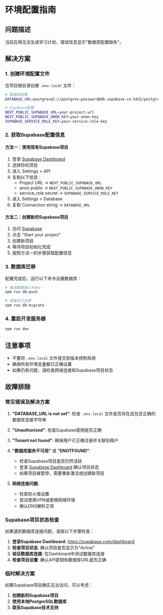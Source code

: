 # 环境配置指南

## 问题描述
当前应用无法生成学习计划，错误信息显示"数据库配置缺失"。

## 解决方案

### 1. 创建环境配置文件
在项目根目录创建 `.env.local` 文件：

```bash
# 数据库配置
DATABASE_URL=postgresql://postgres:password@db.supabase.co:5432/postgres

# Supabase配置
NEXT_PUBLIC_SUPABASE_URL=your-project-url
NEXT_PUBLIC_SUPABASE_ANON_KEY=your-anon-key
SUPABASE_SERVICE_ROLE_KEY=your-service-role-key
```

### 2. 获取Supabase配置信息

#### 方法一：使用现有Supabase项目
1. 登录 [Supabase Dashboard](https://supabase.com/dashboard)
2. 选择你的项目
3. 进入 Settings > API
4. 复制以下信息：
   - Project URL → `NEXT_PUBLIC_SUPABASE_URL`
   - anon public → `NEXT_PUBLIC_SUPABASE_ANON_KEY`
   - service_role secret → `SUPABASE_SERVICE_ROLE_KEY`
5. 进入 Settings > Database
6. 复制 Connection string → `DATABASE_URL`

#### 方法二：创建新的Supabase项目
1. 访问 [Supabase](https://supabase.com)
2. 点击 "Start your project"
3. 创建新项目
4. 等待项目初始化完成
5. 按照方法一的步骤获取配置信息

### 3. 数据库迁移
配置完成后，运行以下命令设置数据库：

```bash
# 推送数据库schema
npm run db:push

# 或者执行迁移
npm run db:migrate
```

### 4. 重启开发服务器
```bash
npm run dev
```

## 注意事项
- 不要将 `.env.local` 文件提交到版本控制系统
- 确保所有环境变量都已正确设置
- 如果仍有问题，请检查网络连接和Supabase项目状态

## 故障排除

### 常见错误及解决方案

1. **"DATABASE_URL is not set"**: 检查 `.env.local` 文件是否存在且包含正确的数据库连接字符串

2. **"Unauthorized"**: 检查Supabase密钥是否正确

3. **"Tenant not found"**: 确保用户已正确注册并关联到租户

4. **"数据库服务不可用"** 或 **"ENOTFOUND"**: 
   - 检查Supabase项目是否仍然活跃
   - 登录 [Supabase Dashboard](https://supabase.com/dashboard) 确认项目状态
   - 如果项目被暂停，需要重新激活或创建新项目

5. **网络连接问题**:
   - 检查防火墙设置
   - 尝试使用VPN或更换网络环境
   - 确认DNS解析正常

### Supabase项目状态检查

如果遇到数据库连接问题，请按以下步骤检查：

1. **登录Supabase Dashboard**: https://supabase.com/dashboard
2. **检查项目状态**: 确认项目是否显示为"Active"
3. **验证数据库连接**: 在Dashboard中测试数据库连接
4. **检查项目设置**: 确认API密钥和数据库URL是否正确

### 临时解决方案

如果Supabase项目确实无法访问，可以考虑：

1. **创建新的Supabase项目**
2. **使用本地PostgreSQL数据库**
3. **联系Supabase技术支持**

